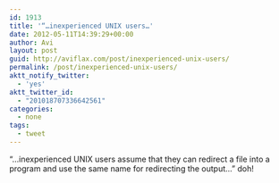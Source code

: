 ```yaml
---
id: 1913
title: '“…inexperienced UNIX users…'
date: 2012-05-11T14:39:29+00:00
author: Avi
layout: post
guid: http://aviflax.com/post/inexperienced-unix-users/
permalink: /post/inexperienced-unix-users/
aktt_notify_twitter:
  - 'yes'
aktt_twitter_id:
  - "201018707336642561"
categories:
  - none
tags:
  - tweet
---
```

“…inexperienced UNIX users assume that they can redirect a file into a program and use the same name for redirecting the output…” doh!